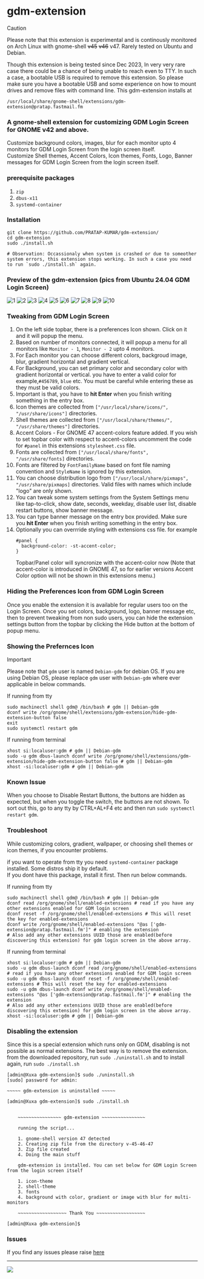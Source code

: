 ﻿# gdm-extension

> [!CAUTION]
>Please note that this extension is experimental and is continously monitored on Arch Linux with gnome-shell ~~v45~~ ~~v46~~ v47.
> Rarely tested on Ubuntu and Debian.
>
>Though this extension is being tested since Dec 2023, In very very rare case there could be a chance of being unable to reach even to TTY. In such a case, a bootable USB is required to remove this extension. So please make sure you have a bootable USB and some experience on how to mount drives and remove files with command line. This gdm-extension installs at 
>```
>/usr/local/share/gnome-shell/extensions/gdm-extension@pratap.fastmail.fm
>```
 
### A gnome-shell extension for customizing GDM Login Screen for GNOME v42 and above.
Customize background colors, images, blur for each monitor upto 4 monitors for GDM Login Screen from the login screen itself.  
Customize Shell themes, Accent Colors, Icon themes, Fonts, Logo, Banner messages for GDM Login Screen from the login screen itself.

### prerequisite packages
1. `zip`
2. `dbus-x11`
3. `systemd-container`

### Installation
```
git clone https://github.com/PRATAP-KUMAR/gdm-extension/
cd gdm-extension
sudo ./install.sh

# Observation: Occassionaly when system is crashed or due to someother system errors, this extension stops working. In such a case you need to run `sudo ./install.sh` again.
```

### Preview of the gdm-extension (pics from Ubuntu 24.04 GDM Login Screen)
![1](https://github.com/user-attachments/assets/cf26b8d2-525f-43f8-909d-593d259011f3)
![2](https://github.com/user-attachments/assets/624c3a96-bc18-4657-a421-8a0b502f9e00)
![3](https://github.com/user-attachments/assets/702e54b4-3019-4f6c-9ee2-f64657a0056b)
![4](https://github.com/user-attachments/assets/7666f91d-e665-49c1-a5cb-108098b1653b)
![5](https://github.com/user-attachments/assets/1b9b2146-610e-4435-8f2f-da507cb854f8)
![6](https://github.com/user-attachments/assets/9240b6a0-cf43-4ba4-bf1c-47e408026fe6)
![7](https://github.com/user-attachments/assets/ca3aca4a-4657-4cf1-8101-810aad2f09e4)
![8](https://github.com/user-attachments/assets/934a67d2-6ba1-42c2-ad74-14dbd1a1460e)
![9](https://github.com/user-attachments/assets/066fcb6c-8560-4cc7-8b88-6ee56d438cc2)
![10](https://github.com/user-attachments/assets/d77cb20d-4a6b-40c7-becb-453f711fd25d)



### Tweaking from GDM Login Screen
1. On the left side topbar, there is a preferences Icon shown. Click on it and it will popup the menu.
2. Based on number of monitors connected, it will popup a menu for all monitors like `Monitor - 1`, `Monitor - 2` upto 4 monitors.
3. For Each monitor you can choose different colors, backgroud image, blur, gradient horizontal and gradient vertical.
4. For Background, you can set primary color and secondary color with gradient horizontal or vertical. 
you have to enter a valid color for example,`#456789`, `blue` etc. You must be careful while entering these as they must be valid colors.
5. Important is that, you have to **hit Enter** when you finish writing something in the entry box.
6. Icon themes are collected from `["/usr/local/share/icons/", "/usr/share/icons"]` directories.
7. Shell themes are collected from `["/usr/local/share/themes/", "/usr/share/themes"]` directories.
8. Accent Colors - For GNOME 47 accent-colors feature added. If you wish to set topbar color with respect to accent-colors
   uncomment the code for `#panel` in this extensions `stylesheet.css` file.
9. Fonts are collected from `["/usr/local/share/fonts", "/usr/share/fonts]` directories.
10. Fonts are filtered by `FontFamilyName` based on font file naming convention and `StyleName` is ignored by this extension.
11. You can choose distribution logo from `["/usr/local/share/pixmaps", "/usr/share/pixmaps]` directories. 
Valid files with names which include "logo" are only shown.
12. You can tweak some system settings from the System Settings menu like tap-to-click, show date, seconds, weekday, 
disable user list, disable restart buttons, show banner message.
13. You can type banner message on the entry box provided. Make sure you **hit Enter** when you finish writing something in the entry box.
14. Optionally you can overrride styling with extensions css file. for example
    ```
    #panel {
      background-color: -st-accent-color;
    }
    ```
    Topbar/Panel color will syncronize with the accent-color now (Note that accent-color is introduced in GNOME 47, so for earlier versions Accent Color option will not be shown in this extensions menu.)

### Hiding the Preferences Icon from GDM Login Screen
Once you enable the extension it is available for regular users too on the Login Screen.
Once you set colors, background, logo, banner message etc, then to prevent tweaking from non sudo users,
you can hide the extension settings button from the topbar by clicking the Hide button at the bottom of popup menu.

### Showing the Prefernces Icon

> [!IMPORTANT] 
> Please note that `gdm` user is named `Debian-gdm` for debian OS. If you are using Debian OS, please replace `gdm` user with `Debian-gdm` where ever applicable in below commands.

If running from tty
```
sudo machinectl shell gdm@ /bin/bash # gdm || Debian-gdm
dconf write /org/gnome/shell/extensions/gdm-extension/hide-gdm-extension-button false
exit
sudo systemctl restart gdm
```

If running from terminal
```
xhost si:localuser:gdm # gdm || Debian-gdm
sudo -u gdm dbus-launch dconf write /org/gnome/shell/extensions/gdm-extension/hide-gdm-extension-button false # gdm || Debian-gdm
xhost -si:localuser:gdm # gdm || Debian-gdm
```

### Known Issue
When you choose to Disable Restart Buttons, the buttons are hidden as expected, but when you toggle the switch, the buttons
are not shown. To sort out this, go to any tty by CTRL+AL+F4 etc and then run
`sudo systemctl restart gdm`.

### Troubleshoot
While customizing colors, gradient, wallpaper, or choosing shell themes or icon themes, if you encounter problems.  

if you want to operate from tty you need `systemd-container` package installed. Some distros ship it by default.  
If you dont have this package, install it first. Then run below commands.

If running from tty
```
sudo machinectl shell gdm@ /bin/bash # gdm || Debian-gdm
dconf read /org/gnome/shell/enabled-extensions # read if you have any other extensions enabled for GDM login screen
dconf reset -f /org/gnome/shell/enabled-extensions # This will reset the key for enabled-extensions
dconf write /org/gnome/shell/enabled-extensions "@as ['gdm-extension@pratap.fastmail.fm']" # enabling the extension
# Also add any other extensions UUID those are enabled(before discovering this extension) for gdm login screen in the above array.
```

If running from terminal
```
xhost si:localuser:gdm # gdm || Debian-gdm
sudo -u gdm dbus-launch dconf read /org/gnome/shell/enabled-extensions # read if you have any other extensions enabled for GDM login screen
sudo -u gdm dbus-launch dconf reset -f /org/gnome/shell/enabled-extensions # This will reset the key for enabled-extensions
sudo -u gdm dbus-launch dconf write /org/gnome/shell/enabled-extensions "@as ['gdm-extension@pratap.fastmail.fm']" # enabling the extension
# Also add any other extensions UUID those are enabled(before discovering this extension) for gdm login screen in the above array.
xhost -si:localuser:gdm # gdm || Debian-gdm
```

### Disabling the extension
Since this is a special extension which runs only on GDM, disabling is not possible as normal extensions.
The best way is to remove the extension. from the downloaded repository, run
`sudo ./uninstall.sh` and to install again, run `sudo ./install.sh`

```
[admin@Xuxa gdm-extension]$ sudo ./uninstall.sh 
[sudo] password for admin: 

~~~~~ gdm-extension is uninstalled ~~~~~

[admin@Xuxa gdm-extension]$ sudo ./install.sh 


	~~~~~~~~~~~~~~~~ gdm-extension ~~~~~~~~~~~~~~~~

	running the script...

	1. gnome-shell version 47 detected
	2. Creating zip file from the directory v-45-46-47
	3. Zip file created
	4. Doing the main stuff

	gdm-extension is installed. You can set below for GDM Login Screen from the login screen itself

	1. icon-theme
	2. shell-theme
	3. fonts
	4. background with color, gradient or image with blur for multi-monitors

	~~~~~~~~~~~~~~~~~~ Thank You ~~~~~~~~~~~~~~~~~~

[admin@Xuxa gdm-extension]$ 
```

### Issues
If you find any issues please raise [here](https://github.com/PRATAP-KUMAR/gdm-extension/issues)

<hr/>

<a href="https://www.buymeacoffee.com/pratappanabaka"><img src="https://img.buymeacoffee.com/button-api/?text=Buy me a coffee&emoji=☕&slug=pratappanabaka&button_colour=FFDD00&font_colour=000000&font_family=Poppins&outline_colour=000000&coffee_colour=ffffff" /></a>
